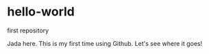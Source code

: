 # hello-world
first repository

Jada here. This is my first time using Github. Let's see where it goes!

